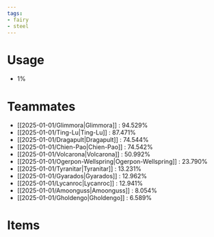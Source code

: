 ```yaml
---
tags:
- fairy
- steel
---
```

# Usage
- 1%
# Teammates
- [[2025-01-01/Glimmora|Glimmora]] : 94.529%
- [[2025-01-01/Ting-Lu|Ting-Lu]] : 87.471%
- [[2025-01-01/Dragapult|Dragapult]] : 74.544%
- [[2025-01-01/Chien-Pao|Chien-Pao]] : 74.542%
- [[2025-01-01/Volcarona|Volcarona]] : 50.992%
- [[2025-01-01/Ogerpon-Wellspring|Ogerpon-Wellspring]] : 23.790%
- [[2025-01-01/Tyranitar|Tyranitar]] : 13.231%
- [[2025-01-01/Gyarados|Gyarados]] : 12.962%
- [[2025-01-01/Lycanroc|Lycanroc]] : 12.941%
- [[2025-01-01/Amoonguss|Amoonguss]] : 8.054%
- [[2025-01-01/Gholdengo|Gholdengo]] : 6.589%
# Items